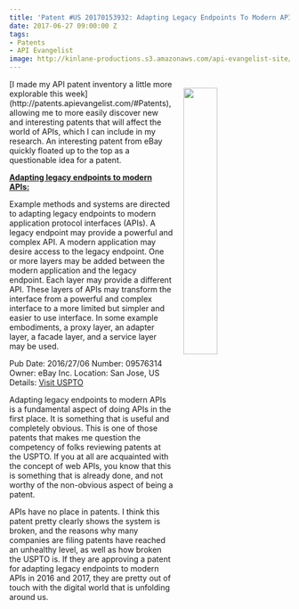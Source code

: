 ```yaml
---
title: 'Patent #US 20170153932: Adapting Legacy Endpoints To Modern APIs'
date: 2017-06-27 09:00:00 Z
tags:
- Patents
- API Evangelist
image: http://kinlane-productions.s3.amazonaws.com/api-evangelist-site/blog/jetpack-patent.jpg
---
```


<p><img src="http://kinlane-productions.s3.amazonaws.com/api-evangelist-site/blog/jetpack-patent.jpg" align="right" width="35%" style="padding: 15px;" /></p>
[I made my API patent inventory a little more explorable this week](http://patents.apievangelist.com/#Patents), allowing me to more easily discover new and interesting patents that will affect the world of APIs, which I can include in my research. An interesting patent from eBay quickly floated up to the top as a questionable idea for a patent.

[**Adapting legacy endpoints to modern APIs:**](http://patft.uspto.gov/netacgi/nph-Parser?Sect1=PTO2&Sect2=HITOFF&p=1&u=%2Fnetahtml%2FPTO%2Fsearch-adv.htm&r=1&f=G&l=50&d=PALL&S1=09576314&OS=09576314&RS=09576314)

Example methods and systems are directed to adapting legacy endpoints to modern application protocol interfaces (APIs). A legacy endpoint may provide a powerful and complex API. A modern application may desire access to the legacy endpoint. One or more layers may be added between the modern application and the legacy endpoint. Each layer may provide a different API. These layers of APIs may transform the interface from a powerful and complex interface to a more limited but simpler and easier to use interface. In some example embodiments, a proxy layer, an adapter layer, a facade layer, and a service layer may be used.

Pub Date: 2016/27/06
Number: 09576314
Owner: eBay Inc.
Location: San Jose, US
Details: [Visit USPTO](http://patft.uspto.gov/netacgi/nph-Parser?Sect1=PTO2&Sect2=HITOFF&p=1&u=%2Fnetahtml%2FPTO%2Fsearch-adv.htm&r=1&f=G&l=50&d=PALL&S1=09576314&OS=09576314&RS=09576314)

Adapting legacy endpoints to modern APIs is a fundamental aspect of doing APIs in the first place. It is something that is useful and completely obvious. This is one of those patents that makes me question the competency of folks reviewing patents at the USPTO. If you at all are acquainted with the concept of web APIs, you know that this is something that is already done, and not worthy of the non-obvious aspect of being a patent.

APIs have no place in patents. I think this patent pretty clearly shows the system is broken, and the reasons why many companies are filing patents have reached an unhealthy level, as well as how broken the USPTO is. If they are approving a patent for adapting legacy endpoints to modern APIs in 2016 and 2017, they are pretty out of touch with the digital world that is unfolding around us.
